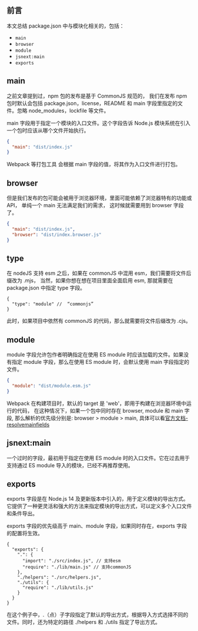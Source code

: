 ## 前言

本文总结 package.json 中与模块化相关的，包括：

- `main`
- `browser`
- `module`
- `jsnext:main`
- `exports`

## main

之前文章提到过，npm 包的发布是基于 CommonJS 规范的， 我们在发布 npm 包时默认会包括 package.json，license，README 和 main 字段里指定的文件。忽略 node_modules，lockfile 等文件。

main 字段用于指定一个模块的入口文件。这个字段告诉 Node.js 模块系统在引入一个包时应该从哪个文件开始执行。

```json
{
  "main": "dist/index.js"
}
```

Webpack 等打包工具 会根据 main 字段的值，将其作为入口文件进行打包。

## browser

但是我们发布的包可能会被用于浏览器环境，里面可能依赖了浏览器特有的功能或 API， 单纯一个 main 无法满足我们的需求， 这时候就需要用到 browser 字段了。

```json
{
  "main": "dist/index.js",
  "browser": "dist/index.browser.js"
}
```

## type

在 nodeJS 支持 esm 之后，如果在 commonJS 中混用 esm，我们需要将文件后缀改为 .mjs， 当然，如果你想在想在项目里面全面启用 esm, 那就需要在 package.json 中指定 type 字段。

```jsonc
{
  "type": "module" //  “commonjs”
}
```

此时，如果项目中依然有 commonJS 的代码，那么就需要将文件后缀改为 .cjs。

## module

module 字段允许包作者明确指定在使用 ES module 时应该加载的文件。如果没有指定 module 字段，那么在使用 ES module 时，会默认使用 main 字段指定的文件。

```json
{
  "module": "dist/module.esm.js"
}
```

Webpack 在构建项目时，默认的 target 是 'web'，即用于构建在浏览器环境中运行的代码， 在这种情况下，如果一个包中同时存在 browser, module 和 main 字段, 那么解析的优先级分别是: browser > module > main, 具体可以看[官方文档-resolvemainfields](https://webpack.js.org/configuration/resolve/#resolvemainfields)

## jsnext:main

一个过时的字段，最初用于指定在使用 ES module 时的入口文件。它在过去用于支持通过 ES module 导入的模块，已经不再推荐使用。

## exports

exports 字段是在 Node.js 14 及更新版本中引入的，用于定义模块的导出方式。它提供了一种更灵活和强大的方法来指定模块的导出方式，可以定义多个入口文件和条件导出。

exports 字段的优先级高于 main、module 字段，如果同时存在，exports 字段的配置将生效。

```jsonc
{
  "exports": {
    ".": {
      "import": "./src/index.js", // 支持esm
      "require": "./lib/main.js" // 支持commonJS
    },
    "./helpers": "./src/helpers.js",
    "./utils": {
      "require": "./lib/utils.js"
    }
  }
}
```

在这个例子中，.（点）子字段指定了默认的导出方式，根据导入方式选择不同的文件。同时，还为特定的路径 ./helpers 和 ./utils 指定了导出方式。
